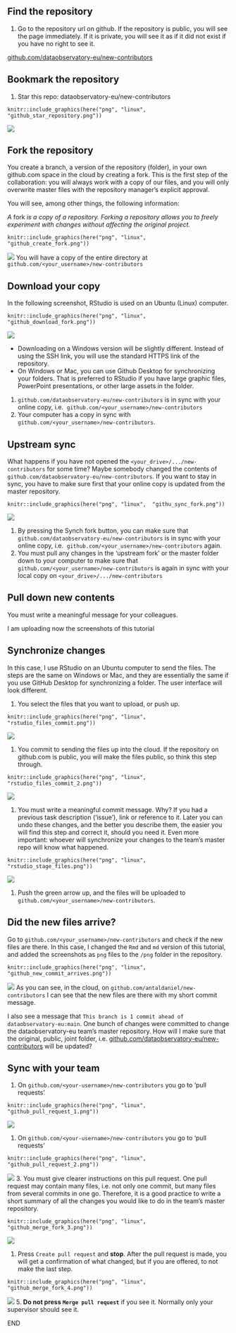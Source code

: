 ## Find the repository

1.  Go to the repository url on github. If the repository is public, you
    will see the page immediately. If it is private, you will see it as
    if it did not exist if you have no right to see it.

[github.com/dataobservatory-eu/new-contributors](https://github.com/dataobservatory-eu/new-contributors)

## Bookmark the repository

1.  Star this repo: dataobservatory-eu/new-contributors

<!-- -->

    knitr::include_graphics(here("png", "linux",  "github_star_repository.png"))

![](png/linux/github_star_repository.png)

## Fork the repository

You create a branch, a version of the repository (folder), in your own
github.com space in the cloud by creating a fork. This is the first step
of the collaboration: you will always work with a copy of our files, and
you will only overwrite master files with the repository manager’s
explicit approval.

You will see, among other things, the following information:

*A* fork *is a copy of a repository. Forking a repository allows you to
freely experiment with changes without affecting the original project.*

    knitr::include_graphics(here("png", "linux",  "github_create_fork.png"))

![](png/linux/github_create_fork.png) You will have a copy of the entire
directory at `github.com/<your_username>/new-contributors`

## Download your copy

In the following screenshot, RStudio is used on an Ubuntu (Linux)
computer.

    knitr::include_graphics(here("png", "linux",  "github_download_fork.png"))

![](png/linux/github_download_fork.png)

-   Downloading on a Windows version will be slightly different. Instead
    of using the SSH link, you will use the standard HTTPS link of the
    repository.
-   On Windows or Mac, you can use Github Desktop for synchronizing your
    folders. That is preferred to RStudio if you have large graphic
    files, PowerPoint presentations, or other large assets in the
    folder.

1.  `github.com/dataobservatory-eu/new-contributors` is in sync with
    your online copy, i.e. 
    `github.com/<your_username>/new-contributors`
2.  Your computer has a copy in sync with
    `github.com/<your_username>/new-contributors`.

## Upstream sync

What happens if you have not opened the
`<your_drive>/.../new-contributors` for some time? Maybe somebody
changed the contents of
`github.com/dataobservatory-eu/new-contributors`. If you want to stay in
sync, you have to make sure first that your online copy is updated from
the master repository.

    knitr::include_graphics(here("png", "linux",  "githu_sync_fork.png"))

![](png/linux/githu_sync_fork.png)

1.  By pressing the Synch fork button, you can make sure that
    `github.com/dataobservatory-eu/new-contributors` is in sync with
    your online copy, i.e. 
    `github.com/<your_username>/new-contributors` again.
2.  You must pull any changes in the ‘upstream fork’ or the master
    folder down to your computer to make sure that
    `github.com/<your_username>/new-contributors` is again in sync with
    your local copy on `<your_drive>/.../new-contributors`

## Pull down new contents

You must write a meaningful message for your colleagues.

I am uploading now the screenshots of this tutorial

## Synchronize changes

In this case, I use RStudio on an Ubuntu computer to send the files. The
steps are the same on Windows or Mac, and they are essentially the same
if you use GitHub Desktop for synchronizing a folder. The user interface
will look different.

1.  You select the files that you want to upload, or push up.

<!-- -->

    knitr::include_graphics(here("png", "linux",  "rstudio_files_commit.png"))

![](png/linux/rstudio_files_commit.png)

1.  You commit to sending the files up into the cloud. If the repository
    on github.com is public, you will make the files public, so think
    this step through.

<!-- -->

    knitr::include_graphics(here("png", "linux",  "rstudio_files_commit_2.png"))

![](png/linux/rstudio_files_commit_2.png)

1.  You must write a meaningful commit message. Why? If you had a
    previous task description (‘issue’), link or reference to it. Later
    you can undo these changes, and the better you describe them, the
    easier you will find this step and correct it, should you need it.
    Even more important: whoever will synchronize your changes to the
    team’s master repo will know what happened.

<!-- -->

    knitr::include_graphics(here("png", "linux",  "rstudio_stage_files.png"))

![](png/linux/rstudio_stage_files.png)

1.  Push the green arrow up, and the files will be uploaded to
    `github.com/<your_username>/new-contributors`.

## Did the new files arrive?

Go to `github.com/<your_username>/new-contributors` and check if the new
files are there. In this case, I changed the `Rmd` and `md` version of
this tutorial, and added the screenshots as `png` files to the `/png`
folder in the repository.

    knitr::include_graphics(here("png", "linux",  "github_new_commit_arrives.png"))

![](png/linux/github_new_commit_arrives.png) As you can see, in the
cloud, on `github.com/antaldaniel/new-contributors` I can see that the
new files are there with my short commit message.

I also see a message that
`This branch is 1 commit ahead of dataobservatory-eu:main`. One bunch of
changes were committed to change the dataobservatory-eu team’s master
repository. How will I make sure that the original, public, joint
folder,
i.e. [github.com/dataobservatory-eu/new-contributors](https://github.com/dataobservatory-eu/new-contributors)
will be updated?

## Sync with your team

1.  On `github.com/<your-username>/new-contributors` you go to ‘pull
    requests’

<!-- -->

    knitr::include_graphics(here("png", "linux",  "github_pull_request_1.png"))

![](png/linux/github_pull_request_1.png)

1.  On `github.com/<your-username>/new-contributors` you go to ‘pull
    requests’

<!-- -->

    knitr::include_graphics(here("png", "linux",   "github_pull_request_2.png"))

![](png/linux/github_pull_request_2.png) 3. You must give clearer
instructions on this pull request. One pull request may contain many
files, i.e. not only one commit, but many files from several commits in
one go. Therefore, it is a good practice to write a short summary of all
the changes you would like to do in the team’s master repository.

    knitr::include_graphics(here("png", "linux",  "github_merge_fork_3.png"))

![](png/linux/github_merge_fork_3.png)

1.  Press `Create pull request` and **stop**. After the pull request is
    made, you will get a confirmation of what changed, but if you are
    offered, to not make the last step.

<!-- -->

    knitr::include_graphics(here("png", "linux",  "github_merge_fork_4.png"))

![](png/linux/github_merge_fork_4.png) 5. **Do not press
`Merge pull request`** if you see it. Normally only your supervisor
should see it.

END
